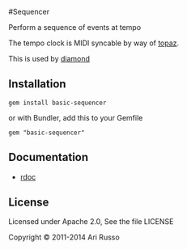 #Sequencer

Perform a sequence of events at tempo

The tempo clock is MIDI syncable by way of [topaz](http://github.com/arirusso/topaz).

This is used by [diamond](http://github.com/arirusso/diamond)

## Installation

`gem install basic-sequencer`
  
  or with Bundler, add this to your Gemfile
  
`gem "basic-sequencer"` 

## Documentation

* [rdoc](http://rubydoc.info/github/arirusso/sequencer) 

## License

Licensed under Apache 2.0, See the file LICENSE

Copyright © 2011-2014 Ari Russo